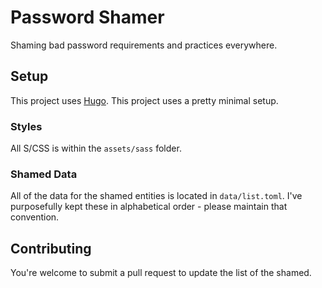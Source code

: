 # Password Shamer

Shaming bad password requirements and practices everywhere.

## Setup

This project uses [Hugo](https://gohugo.io/). This project uses a pretty minimal setup.

### Styles
All S/CSS is within the `assets/sass` folder.

### Shamed Data

All of the data for the shamed entities is located in `data/list.toml`. I've purposefully
kept these in alphabetical order - please maintain that convention.

## Contributing

You're welcome to submit a pull request to update the list of the shamed.